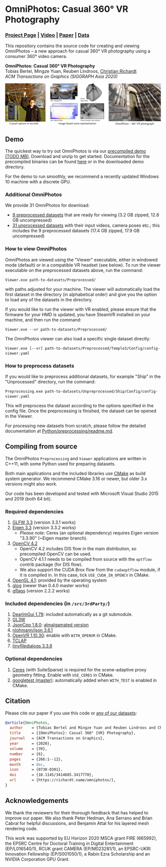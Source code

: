# OmniPhotos: Casual 360° VR Photography
### [Project Page](https://richardt.name/publications/omniphotos/) | [Video](https://vimeo.com/456866335) | [Paper](https://richardt.name/publications/omniphotos/OmniPhotos-BertelEtAl-SIGAsia2020-paper.pdf) | [Data](https://doi.org/10.15125/BATH-00922)


This repository contains the source code for creating and viewing OmniPhotos – a new approach for
casual 360° VR photography using a consumer 360° video camera.

**OmniPhotos: Casual 360° VR Photography**  
Tobias Bertel, Mingze Yuan, Reuben Lindroos, [Christian Richardt](https://richardt.name)  
_ACM Transactions on Graphics (SIGGRAPH Asia 2020)_

<img src='docs/images/teaser.jpg'/>


## Demo 

The quickest way to try out OmniPhotos is via our [precompiled demo (TODO MB)](TODO/LINK).
Download and unzip to get started.
Documentation for the precompiled binaries can be found [here](TODO/read/the/docs/demo/tab) or in the downloaded demo directory.

For the demo to run smoothly, we recommend a recently updated Windows 10 machine with a discrete GPU.


### Additional OmniPhotos

We provide 31 OmniPhotos for download:
* [9 preprocessed datasets](https://researchdata.bath.ac.uk/922/3/Preprocessed.zip) that are ready for viewing (3.2 GB zipped, 12.8 GB uncompressed)
* [31 unprocessed datasets](https://researchdata.bath.ac.uk/922/4/Unprocessed.zip) with their input videos, camera poses etc.; this includes the 9 preprocessed datasets (17.4 GB zipped, 17.9 GB uncompressed)


### How to view OmniPhotos

OmniPhotos are viewed using the "Viewer" executable, either in windowed mode (default) or in a compatible VR headset (see below).
To run the viewer executable on the preprocessed datasets above, run the command:
	
	Viewer.exe path-to-datasets/Preprocessed/

with paths adjusted for your machine.
The viewer will automatically load the first dataset in the directory (in alphabetical order) and give you the option to load any of the datasets in the directory.

If you would like to run the viewer with VR enabled, please ensure that the firmware for your HMD is updated, you have SteamVR installed on your machine, and then run the command:

	Viewer.exe --vr path-to-datasets/Preprocessed/

The OmniPhotos viewer can also load a specific single dataset directly:

```
Viewer.exe [--vr] path-to-datasets/Preprocessed/Temple3/Config/config-viewer.yaml
```


### How to preprocess datasets

If you would like to preprocess additional datasets, for example "Ship" in the "Unprocessed" directory, run the command:

	Preprocessing.exe path-to-datasets/Unpreprocessed/Ship/Config/config-viewer.yaml

This will preprocess the dataset according to the options specified in the config file.
Once the preprocessing is finished, the dataset can be opened in the Viewer.

For processing new datasets from scratch, please follow the detailed documentation at [Python/preprocessing/readme.md](./Python/preprocessing/readme.md).


## Compiling from source

The OmniPhotos `Preprocessing` and `Viewer` applications are written in C++11, with some Python used for preparing datasets.

Both main applications and the included libraries use [CMake](https://cmake.org/) as build system generator.
We recommend CMake 3.16 or newer, but older 3.x versions might also work.

Our code has been developed and tested with Microsoft Visual Studio 2015 and 2019 (both 64 bit).


### Required dependencies

1. [GLFW 3.3](http://www.glfw.org/) (version 3.3.1 works)
2. [Eigen 3.3](http://eigen.tuxfamily.org) (version 3.3.2 works)
   * *Please note:* Ceres (an optional dependency) requires Eigen version "3.3.90" (~Eigen master branch).
3. [OpenCV 4.2](https://opencv.org/)
   * OpenCV 4.2 includes DIS flow in the main distribution, so precompiled OpenCV can be used.
   * OpenCV 4.1.1 needs to be compiled from source with the `optflow` contrib package (for DIS flow).
   * We also support the CUDA Brox flow from the `cudaoptflow` module, if it is compiled in. In this case, tick `USE_CUDA_IN_OPENCV` in CMake.
4. [OpenGL 4.1](https://www.opengl.org/): provided by the operating system
5. [glog](https://github.com/google/glog) (newer than 0.4.0 master works)
6. [gflags](https://github.com/gflags/gflags) (version 2.2.2 works)


### Included dependencies (in `/src/3rdParty/`)

1. [DearImGui 1.79](https://github.com/ocornut/imgui): included automatically as a git submodule.
2. [GL3W](https://github.com/skaslev/gl3w)
3. [JsonCpp 1.8.0](https://github.com/open-source-parsers/jsoncpp): [almalgamated version](https://github.com/open-source-parsers/jsoncpp/wiki/Amalgamated-(Possibly-outdated))
4. [nlohmann/json 3.6.1](https://github.com/nlohmann/json)
5. [OpenVR 1.10.30](https://github.com/ValveSoftware/openvr): enable with `WITH_OPENVR` in CMake.
6. [TCLAP](http://tclap.sourceforge.net/)
7. [tinyfiledialogs 3.3.8](https://sourceforge.net/projects/tinyfiledialogs/)


### Optional dependencies

1. [Ceres](http://ceres-solver.org/) (with SuiteSparse) is required for the scene-adaptive proxy geometry fitting. Enable with `USE_CERES` in CMake.
2. [googletest (master)](https://github.com/google/googletest): automatically added when `WITH_TEST` is enabled in CMake.


## Citation

Please cite our paper if you use this code or [any of our datasets](https://doi.org/10.15125/BATH-00922):

```bibtex
@article{OmniPhotos,
  author    = {Tobias Bertel and Mingze Yuan and Reuben Lindroos and Christian Richardt},
  title     = {{OmniPhotos}: Casual 360° {VR} Photography},
  journal   = {ACM Transactions on Graphics},
  year      = {2020},
  volume    = {39},
  number    = {6},
  pages     = {266:1--12},
  month     = dec,
  issn      = {0730-0301},
  doi       = {10.1145/3414685.3417770},
  url       = {https://richardt.name/omniphotos/},
}
```

## Acknowledgements

We thank the reviewers for their thorough feedback that has helped to improve our paper. We also thank Peter Hedman, Ana Serrano and Brian Cabral for helpful discussions, and Benjamin Attal for his layered mesh rendering code.

This work was supported by EU Horizon 2020 MSCA grant FIRE (665992), the EPSRC Centre for Doctoral Training in Digital Entertainment (EP/L016540/1), RCUK grant CAMERA (EP/M023281/1), an EPSRC-UKRI Innovation Fellowship (EP/S001050/1), a Rabin Ezra Scholarship and an NVIDIA Corporation GPU Grant.
